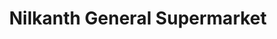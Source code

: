 ---
title: "Nilkanth General Supermarket"
url: /nairobi/nilkanth-general-supermarket/
shop: Supermarkt
---